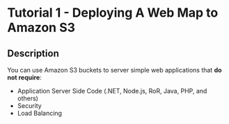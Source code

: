 # Tutorial 1 - Deploying A Web Map to Amazon S3

## Description

You can use Amazon S3 buckets to server simple web applications that <b>do not require</b>:

* Application Server Side Code (.NET, Node.js, RoR, Java, PHP, and others)
* Security
* Load Balancing


